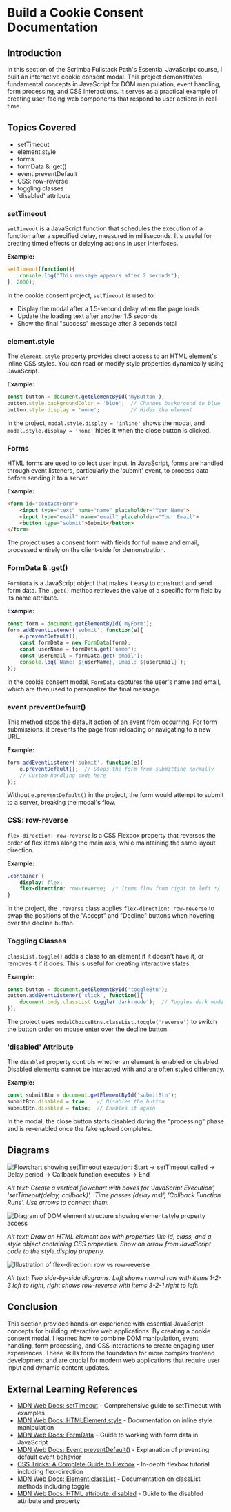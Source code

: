 # Build a Cookie Consent Documentation

## Introduction

In this section of the Scrimba Fullstack Path's Essential JavaScript course, I built an interactive cookie consent modal. This project demonstrates fundamental concepts in JavaScript for DOM manipulation, event handling, form processing, and CSS interactions. It serves as a practical example of creating user-facing web components that respond to user actions in real-time.

## Topics Covered

- setTimeout
- element.style
- forms
- formData & .get()
- event.preventDefault
- CSS: row-reverse
- toggling classes
- 'disabled' attribute

### setTimeout

`setTimeout` is a JavaScript function that schedules the execution of a function after a specified delay, measured in milliseconds. It's useful for creating timed effects or delaying actions in user interfaces.

**Example:**

```javascript
setTimeout(function(){
    console.log("This message appears after 2 seconds");
}, 2000);
```

In the cookie consent project, `setTimeout` is used to:

- Display the modal after a 1.5-second delay when the page loads
- Update the loading text after another 1.5 seconds
- Show the final "success" message after 3 seconds total

### element.style

The `element.style` property provides direct access to an HTML element's inline CSS styles. You can read or modify style properties dynamically using JavaScript.

**Example:**

```javascript
const button = document.getElementById('myButton');
button.style.backgroundColor = 'blue';  // Changes background to blue
button.style.display = 'none';          // Hides the element
```

In the project, `modal.style.display = 'inline'` shows the modal, and `modal.style.display = 'none'` hides it when the close button is clicked.

### Forms

HTML forms are used to collect user input. In JavaScript, forms are handled through event listeners, particularly the 'submit' event, to process data before sending it to a server.

**Example:**

```html
<form id="contactForm">
    <input type="text" name="name" placeholder="Your Name">
    <input type="email" name="email" placeholder="Your Email">
    <button type="submit">Submit</button>
</form>
```

The project uses a consent form with fields for full name and email, processed entirely on the client-side for demonstration.

### FormData & .get()

`FormData` is a JavaScript object that makes it easy to construct and send form data. The `.get()` method retrieves the value of a specific form field by its name attribute.

**Example:**

```javascript
const form = document.getElementById('myForm');
form.addEventListener('submit', function(e){
    e.preventDefault();
    const formData = new FormData(form);
    const userName = formData.get('name');
    const userEmail = formData.get('email');
    console.log(`Name: ${userName}, Email: ${userEmail}`);
});
```

In the cookie consent modal, `FormData` captures the user's name and email, which are then used to personalize the final message.

### event.preventDefault()

This method stops the default action of an event from occurring. For form submissions, it prevents the page from reloading or navigating to a new URL.

**Example:**

```javascript
form.addEventListener('submit', function(e){
    e.preventDefault();  // Stops the form from submitting normally
    // Custom handling code here
});
```

Without `e.preventDefault()` in the project, the form would attempt to submit to a server, breaking the modal's flow.

### CSS: row-reverse

`flex-direction: row-reverse` is a CSS Flexbox property that reverses the order of flex items along the main axis, while maintaining the same layout direction.

**Example:**

```css
.container {
    display: flex;
    flex-direction: row-reverse;  /* Items flow from right to left */
}
```

In the project, the `.reverse` class applies `flex-direction: row-reverse` to swap the positions of the "Accept" and "Decline" buttons when hovering over the decline button.

### Toggling Classes

`classList.toggle()` adds a class to an element if it doesn't have it, or removes it if it does. This is useful for creating interactive states.

**Example:**

```javascript
const button = document.getElementById('toggleBtn');
button.addEventListener('click', function(){
    document.body.classList.toggle('dark-mode');  // Toggles dark mode on/off
});
```

The project uses `modalChoiceBtns.classList.toggle('reverse')` to switch the button order on mouse enter over the decline button.

### 'disabled' Attribute

The `disabled` property controls whether an element is enabled or disabled. Disabled elements cannot be interacted with and are often styled differently.

**Example:**

```javascript
const submitBtn = document.getElementById('submitBtn');
submitBtn.disabled = true;   // Disables the button
submitBtn.disabled = false;  // Enables it again
```

In the modal, the close button starts disabled during the "processing" phase and is re-enabled once the fake upload completes.

## Diagrams

![Flowchart showing setTimeout execution: Start -> setTimeout called -> Delay period -> Callback function executes -> End](setTimeout-flowchart.png)

*Alt text: Create a vertical flowchart with boxes for 'JavaScript Execution', 'setTimeout(delay, callback)', 'Time passes (delay ms)', 'Callback Function Runs'. Use arrows to connect them.*

![Diagram of DOM element structure showing element.style property access](dom-element-style-diagram.png)

*Alt text: Draw an HTML element box with properties like id, class, and a style object containing CSS properties. Show an arrow from JavaScript code to the style.display property.*

![Illustration of flex-direction: row vs row-reverse](flex-direction-diagram.png)

*Alt text: Two side-by-side diagrams: Left shows normal row with items 1-2-3 left to right, right shows row-reverse with items 3-2-1 right to left.*

## Conclusion

This section provided hands-on experience with essential JavaScript concepts for building interactive web applications. By creating a cookie consent modal, I learned how to combine DOM manipulation, event handling, form processing, and CSS interactions to create engaging user experiences. These skills form the foundation for more complex frontend development and are crucial for modern web applications that require user input and dynamic content updates.

## External Learning References

- [MDN Web Docs: setTimeout](https://developer.mozilla.org/en-US/docs/Web/API/setTimeout) - Comprehensive guide to setTimeout with examples
- [MDN Web Docs: HTMLElement.style](https://developer.mozilla.org/en-US/docs/Web/API/HTMLElement/style) - Documentation on inline style manipulation
- [MDN Web Docs: FormData](https://developer.mozilla.org/en-US/docs/Web/API/FormData) - Guide to working with form data in JavaScript
- [MDN Web Docs: Event.preventDefault()](https://developer.mozilla.org/en-US/docs/Web/API/Event/preventDefault) - Explanation of preventing default event behavior
- [CSS Tricks: A Complete Guide to Flexbox](https://css-tricks.com/snippets/css/a-guide-to-flexbox/) - In-depth flexbox tutorial including flex-direction
- [MDN Web Docs: Element.classList](https://developer.mozilla.org/en-US/docs/Web/API/Element/classList) - Documentation on classList methods including toggle
- [MDN Web Docs: HTML attribute: disabled](https://developer.mozilla.org/en-US/docs/Web/HTML/Attributes/disabled) - Guide to the disabled attribute and property

